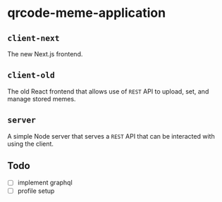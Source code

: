 # qrcode-meme-application

## `client-next`
The new Next.js frontend.

## `client-old`

The old React frontend that allows use of `REST` API to upload, set, and manage stored memes.

## `server`
A simple Node server that serves a `REST` API that can be interacted with using the client.

## Todo
- [ ] implement graphql
- [ ] profile setup
